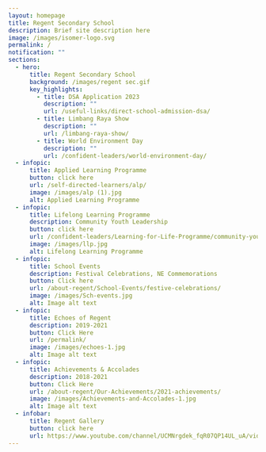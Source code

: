 ```yaml
---
layout: homepage
title: Regent Secondary School
description: Brief site description here
image: /images/isomer-logo.svg
permalink: /
notification: ""
sections:
  - hero:
      title: Regent Secondary School
      background: /images/regent sec.gif
      key_highlights:
        - title: DSA Application 2023
          description: ""
          url: /useful-links/direct-school-admission-dsa/
        - title: Limbang Raya Show
          description: ""
          url: /limbang-raya-show/
        - title: World Environment Day
          description: ""
          url: /confident-leaders/world-environment-day/
  - infopic:
      title: Applied Learning Programme
      button: click here
      url: /self-directed-learners/alp/
      image: /images/alp (1).jpg
      alt: Applied Learning Programme
  - infopic:
      title: Lifelong Learning Programme
      description: Community Youth Leadership
      button: click here
      url: /confident-leaders/Learning-for-Life-Programme/community-youth-leadership/
      image: /images/llp.jpg
      alt: Lifelong Learning Programme
  - infopic:
      title: School Events
      description: Festival Celebrations, NE Commemorations
      button: Click here
      url: /about-regent/School-Events/festive-celebrations/
      image: /images/Sch-events.jpg
      alt: Image alt text
  - infopic:
      title: Echoes of Regent
      description: 2019-2021
      button: Click Here
      url: /permalink/
      image: /images/echoes-1.jpg
      alt: Image alt text
  - infopic:
      title: Achievements & Accolades
      description: 2018-2021
      button: Click Here
      url: /about-regent/Our-Achievements/2021-achievements/
      image: /images/Achievements-and-Accolades-1.jpg
      alt: Image alt text
  - infobar:
      title: Regent Gallery
      button: click here
      url: https://www.youtube.com/channel/UCMNrgdek_fqR07QP14UL_uA/videos
---
```

